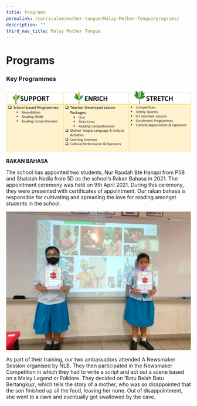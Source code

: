 ```yaml
---
title: Programs
permalink: /curriculum/mother-tongue/Malay-Mother-Tongue/programs/
description: ""
third_nav_title: Malay Mother Tongue
---
```


# **Programs**

### Key Programmes

![](/images/Malay%20MT%203.jpg)

**RAKAN BAHASA**

The school has appointed two students, Nur Raudah Bte Hanapi from P5B and Shaistah Nadia from 5D as the school’s Rakan Bahasa in 2021. The appointment ceremony was held on 9th April 2021. During this ceremony, they were presented with certificates of appointment. Our rakan bahasa is responsible for cultivating and spreading the love for reading amongst students in the school.


![](/images/Malay%20MT%204.jpg)

As part of their training, our two ambassadors attended A Newsmaker Session organised by NLB. They then participated in the Newsmaker Competition in which they had to write a script and act out a scene based on a Malay Legend or Folklore. They decided on ‘Batu Belah Batu Bertangkup’, which tells the story of a mother, who was so disappointed that the son finished up all the food, leaving her none. Out of disappointment, she went to a cave and eventually got swallowed by the cave.